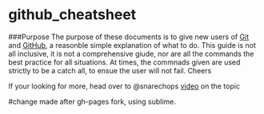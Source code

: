 # github_cheatsheet

###Purpose
The purpose of these documents is to give new users of [Git](https://github.com/aric87/github_cheatsheet/blob/master/git-cheat-sheet.md) and [GitHub](https://github.com/aric87/github_cheatsheet/blob/master/github-cheat-sheet.md), a reasonble simple explanation of what to do.
This guide is not all inclusive, it is not a comprehensive giude, nor are all the commands the best practice for all situations. 
At times, the commnads given are used strictly to be a catch all, to ensue the user will not fail.
Cheers

If your looking for more, head over to @snarechops [video](http://snarechops.github.io/git/help/2015/02/11/github-basics.html) on the topic 

#change made after gh-pages fork, using sublime.
